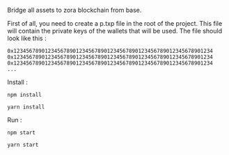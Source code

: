 Bridge all assets to zora blockchain from base.

First of all, you need to create a p.txp file in the root of the project.
This file will contain the private keys of the wallets that will be used.
The file should look like this :

```
0x1234567890123456789012345678901234567890123456789012345678901234
0x1234567890123456789012345678901234567890123456789012345678901234
0x1234567890123456789012345678901234567890123456789012345678901234
...
```

Install :

```
npm install
```

```
yarn install
```

Run :

```
npm start
```

```
yarn start
```
